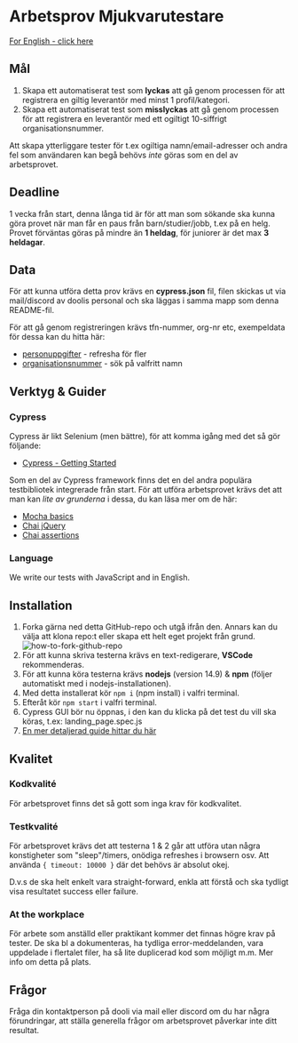 # Arbetsprov Mjukvarutestare

[For English - click here](https://translate.google.com/translate?sl=sv&tl=en&u=https://github.com/Majvall/dooli-work-test/tree/main/testing)

## Mål
1. Skapa ett automatiserat test som **lyckas** att gå genom processen för att registrera en giltig leverantör med minst 1 profil/kategori.
2. Skapa ett automatiserat test som **misslyckas** att gå genom processen för att registrera en leverantör med ett ogiltigt 10-siffrigt organisationsnummer.

Att skapa ytterliggare tester för t.ex ogiltiga namn/email-adresser och andra fel som användaren kan begå behövs *inte* göras som en del av arbetsprovet.

## Deadline
1 vecka från start, denna långa tid är för att man som sökande ska kunna göra provet när man får en paus från barn/studier/jobb, t.ex på en helg.
Provet förväntas göras på mindre än **1 heldag**, för juniorer är det max **3 heldagar**.

## Data
För att kunna utföra detta prov krävs en **cypress.json** fil, filen skickas ut via mail/discord av doolis personal och ska läggas i samma mapp som denna README-fil.

För att gå genom registreringen krävs tfn-nummer, org-nr etc, exempeldata för dessa kan du hitta här:
- [personuppgifter](https://fejk.se/) - refresha för fler
- [organisationsnummer](https://www.allabolag.se/what/Eriksson%20AB) - sök på valfritt namn


## Verktyg & Guider

### Cypress
Cypress är likt Selenium (men bättre), för att komma igång med det så gör följande:
- [Cypress - Getting Started](https://docs.cypress.io/guides/getting-started/writing-your-first-test.html)


Som en del av Cypress framework finns det en del andra populära testbibliotek integrerade från start.
För att utföra arbetsprovet krävs det att man kan *lite av grunderna* i dessa, du kan läsa mer om de här:
- [Mocha basics](https://docs.cypress.io/guides/references/bundled-tools.html#Mocha)
- [Chai jQuery](https://docs.cypress.io/guides/references/assertions.html#Chai-jQuery)
- [Chai assertions](https://docs.cypress.io/guides/references/assertions.html#Chai)

### Language
We write our tests with JavaScript and in English.

## Installation
1. Forka gärna ned detta GitHub-repo och utgå ifrån den. Annars kan du välja att klona repo:t eller skapa ett helt eget projekt från grund. ![how-to-fork-github-repo](https://github.com/Majvall/dooli-work-test/blob/main/how-to-fork-github-repo.png)
1. För att kunna skriva testerna krävs en text-redigerare, **VSCode** rekommenderas.
1. För att kunna köra testerna krävs **nodejs** (version 14.9) & **npm** (följer automatiskt med i nodejs-installationen).
1. Med detta installerat kör `npm i` (npm install) i valfri terminal.
1. Efteråt kör `npm start` i valfri terminal.
1. Cypress GUI bör nu öppnas, i den kan du klicka på det test du vill ska köras, t.ex: landing_page.spec.js
1. [En mer detaljerad guide hittar du här](https://docs.cypress.io/guides/getting-started/installing-cypress.html#System-requirements)


## Kvalitet

### Kodkvalité
För arbetsprovet finns det så gott som inga krav för kodkvalitet.

### Testkvalité
För arbetsprovet krävs det att testerna 1 & 2 går att utföra utan några konstigheter som "sleep"/timers, onödiga refreshes i browsern osv.
Att använda `{ timeout: 10000 }` där det behövs är absolut okej.

D.v.s de ska helt enkelt vara straight-forward, enkla att förstå och ska tydligt visa resultatet success eller failure.

### At the workplace
För arbete som anställd eller praktikant kommer det finnas högre krav på tester.
De ska bl a dokumenteras, ha tydliga error-meddelanden, vara uppdelade i flertalet filer, ha så lite duplicerad kod som möjligt m.m.
Mer info om detta på plats.


## Frågor
Fråga din kontaktperson på dooli via mail eller discord om du har några förundringar, att ställa generella frågor om arbetsprovet påverkar inte ditt resultat.
